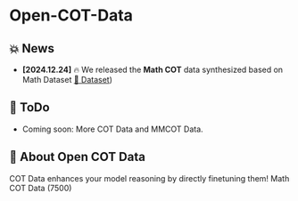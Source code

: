 # Open-COT-Data

## 💥 News
- **[2024.12.24]** 🔥 We released the **Math COT** data synthesized based on Math Dataset [🤗 Dataset](https://huggingface.co/datasets/Open-COT-Data/COT-Dataset-Math))

## 📌 ToDo

- Coming soon: More COT Data and MMCOT Data.

## 👀 About Open COT Data
COT Data enhances your model reasoning by directly finetuning them!
Math COT Data (7500)

